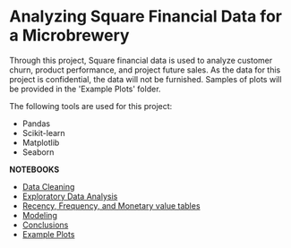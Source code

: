 # Analyzing Square Financial Data for a Microbrewery
Through this project, Square financial data is used to analyze customer churn, product performance, and project future sales. As the data for this project is confidential, the data will not be furnished. Samples of plots will be provided in the 'Example Plots' folder.

The following tools are used for this project:
- Pandas
- Scikit-learn
- Matplotlib
- Seaborn

**NOTEBOOKS**

- [Data Cleaning]()
- [Exploratory Data Analysis]()
- [Recency, Frequency, and Monetary value tables]()
- [Modeling]()
- [Conclusions]()
- [Example Plots]()

